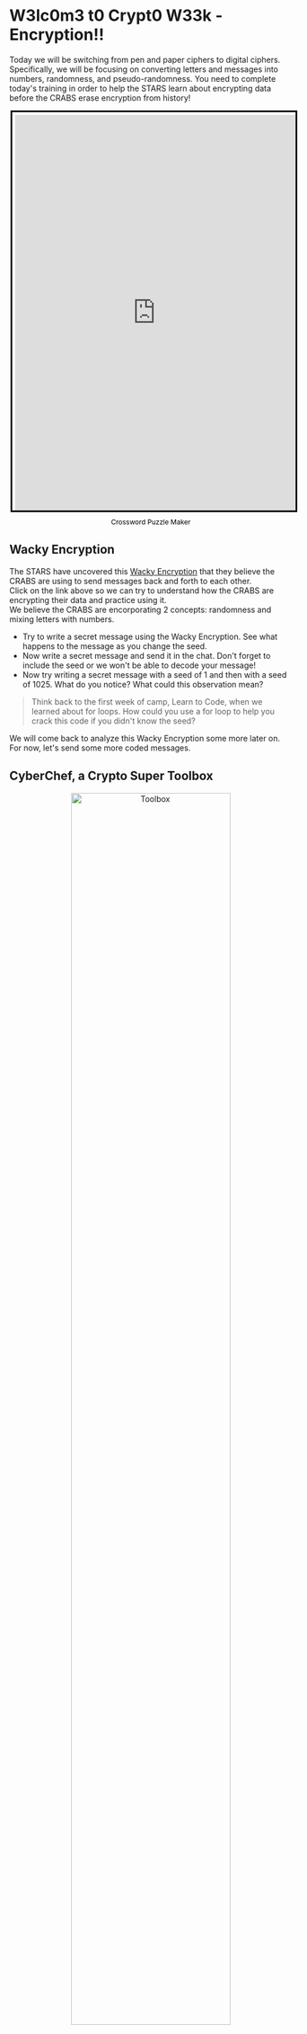 # W3lc0m3 t0 Crypt0 W33k - Encryption!!

Today we will be switching from pen and paper ciphers to digital ciphers.  
Specifically, we will be focusing on converting letters and messages into numbers, randomness, and pseudo-randomness.  You need to complete today's training in order to help the STARS learn about encrypting data before the CRABS erase encryption from history!

<div style="margin:auto; display:flex; flex-direction:column; height:740px; max-width:500px">
    <iframe border="0" src="https://crosswordlabs.com/embed/encryption-crossword-3?clue_height=40" style="flex:1; width:100%; padding:5px 0px 0 5px; border:3px solid black; "></iframe>
    <a target="_blank" style="align-self:center; font-size:12px; color:black; padding-top:10px; text-decoration:none;text-align:center" href="https://crosswordlabs.com">Crossword Puzzle Maker</a>
</div>

## Wacky Encryption

The STARS have uncovered this [Wacky Encryption](https://codepen.io/AndyNovo/full/jOWqrYQ) that they believe the CRABS are using to send messages back and forth to each other.  
Click on the link above so we can try to understand how the CRABS are encrypting their data and practice using it.  
We believe the CRABS are encorporating 2 concepts: randomness and mixing letters with numbers.

 - Try to write a secret message using the Wacky Encryption. See what happens to the message as you change the seed.
 - Now write a secret message and send it in the chat. Don't forget to include the seed or we won't be able to decode your message!
 - Now try writing a secret message with a seed of 1 and then with a seed of 1025.
  What do you notice? What could this observation mean?

 > Think back to the first week of camp, Learn to Code, when we learned about for loops. 
 > How could you use a for loop to help you crack this code if you didn't know the seed?

We will come back to analyze this Wacky Encryption some more later on. For now, let's send some more coded messages.

## CyberChef, a Crypto Super Toolbox

<center><img src="https://images.unsplash.com/photo-1585569695919-db237e7cc455?ixlib=rb-1.2.1&ixid=eyJhcHBfaWQiOjEyMDd9&auto=format&fit=crop&w=1400&q=60" alt="Toolbox" width="75%"/></center>

The STARS are very serious about keeping information safe, 
so they want you to practicing sending coded messages.  
Let's visit the [CyberChef](https://gchq.github.io/CyberChef/) website, which the STARS use all the time.  
If you are following along with this lesson on your own, it may be helpful to check out [this reference](https://udel.codes/cyberchef) for how to use Cyberchef.  
CyberChef is so useful in cryptography! If we're spies, then CyberChef is our spy kit.  
It can encode and decode messages crazy fast, and all we have to do is tell it 
which kind of cipher to use.  
CyberChef is so smart, sometimes it can even guess the cipher being used without you telling it!

## Converting Letters to Numbers

Yesterday, we looked at ways to code messages by converting the plaintext alphabet 
to a different alphabet that still used letters.  
Today, we are going to look at ways to represent the plaintext alphabet using numbers.  
Let's start by looking up the **A1Z26 Cipher Encode** in CyberChef.  
Type in some messages in the Input Section and see if you can figure out how this cipher works.  
This is the driving cipher behind the Wacky Encryption web app from earlier!

## More Examples and Practice

Here are several messages, copy and paste them into CyberChef to try and decode them.

**A1Z26 Cipher Encoding**  
23 5 12 3 15 13 5 20 15 3 18 25 16 20 15 23 5 5 11 4 1 25 20 23 15

**Binary Encoding**  
01000011 01101111 01101101 01110000 01110101 01110100 01100101 01110010 01110011 00100000 
01100001 01110010 01100101 00100000 01101010 01110101 01110011 01110100 00100000 01100001 
00100000 01100011 01101111 01101100 01101100 01100101 01100011 01110100 01101001 01101111 
01101110 00100000 01101111 01100110 00100000 00110000 01110011 00100000 01100001 01101110 
01100100 00100000 00110001 01110011 00001010

 > *Side Note about Binary*  
 > Binary is the language of computers. Every character you’ve ever typed into a keyboard was 
 > saved as 0s and 1s. The physical representation of this is a light switching on and off in 
 > the CPU to represent 0s and 1s.

**Base64 Encoding**  
Q3liZXJzZWN1cml0eSBpcyBhbGwgYXJvdW5kIHVz

**ASCII Decimal / To Decimal**  
10 84 104 101 32 65 83 67 73 73 32 100 101 99 105 109 97 108 32 115 121 115 116 101 109 32 105 
115 32 115 111 109 101 116 105 109 101 115 32 106 117 115 116 32 99 97 108 108 101 100 32 100 
101 99 105 109 97 108 32 115 121 115 116 101 109

**Hex Encoding**  
72 61 6e 64 6f 6d 6e 65 73 73 20 69 73 20 74 68 65 20 68 65 61 72 74 20 6f 66 20 63 72 79 
70 74 6f 67 72 61 70 68 79

### Head to [this learnification module](https://learnification.fun/module/cyberchef) to get some more practice in CyberChef.

Now, as part of your STARS training, you can encode your own secret message in CyberChef using any method that we just learned. 
Try changing a few characters here and there and use different methods.  
Once you’ve encoded your message, send it in the chat so we can all try to decode it.  
Try to recognize which ciphers other people are using by comparing them to the examples 
we did together and then try to decode the other messages.

Now, you can write another secret message in CyberChef. 
This time, you can use any method of encoding under the “Data Format” tab as long as it 
has a “To” and a “From” tool. 
Try changing a few characters here and there and use different methods.  
Once again, send your encoded message in the chat so we can all try to decode it. 
We may have to use more trial and error this time since you could have used a 
cipher we haven't seen before.

 > Note that everyone can read every message in this stage.  
 > No encryption has happened, only coding, because everyone knows how to decode your messages.  
 > This is good, but the STARS want more secrecy when sending messages so that the CRABS can't decode them.  
 > The STARS really want to *encrypt* their messages, which happens when the way to decode your message is a secret.

## Intro to Encryption

Now that we’ve seen a bunch of ways to convert letters and messages into numbers, 
let’s take it a step further and look at how we can *encrypt* those numbers.  
In order to do that, we would need some way to "mix" secret stuff and plaintext.  

## Intro to Steganography: Hiding In Plain Sight

The STARS have been learning about steganography: the practice of concealing messages within other nonsecret data.  
For your STARS training, you will need to learn about steganography.  
A STARS agent sent you the image below, but there is hidden information in the image that can tell us what time period the CRABS are currently travelling to.  
The agent is "mixing" secret stuff within nonsecret stuff, aka they are using staganography.

<center><img src="https://raw.githubusercontent.com/zelinsky/CTF-Course/master/Forensics/Steganography/stego.png" alt="Leonardo Da Vinci... or is it?"/></center>

Click on [this link](https://raw.githubusercontent.com/zelinsky/CTF-Course/master/Forensics/Steganography/stego.png) to download this seemingly normal image (right click the image and press “Save Image As…”, then save to your computer.)

Then upload the image to [this website](https://georgeom.net/StegOnline/image) and play around until you find the hidden image inside this image!

## Least Significant Bit Method

The secret image was hidden using the ***Least-Significant Bit*** method.

<center><img src="https://i0.wp.com/codeexercise.com/wp-content/uploads/2017/12/HTMLcolors.png?fit=857%2C396&ssl=1" alt="html color chart"/></center>

You may remember from the Learn to Code week of summer camp how 
colors are defined on computers.  
Each color has a set of 3 numbers (that’s numbers, not digits! 
Could be more than 1 digit per number) that make up the color.  
The first number corresponds to the red value, the second number corresponds to the 
green value, and the third number corresponds to the blue value.  
These numbers are called RGB values, (red, green, blue).

The ***Least-Significant Bit*** method works by converting the RGB values into binary (*remember binary was the one with 0s and 1s*) and then changing the last digit of each value (either changing a 1 to a 0 or changing a 0 to a 1).  
This difference is imperceptible to the human eye, and is perfect for hiding an image in another image.

This method of hiding an image within an image is called *Steganography*.

If you’re interested in learning more about Steganography, check out 
[this lesson](https://zelinsky.github.io/CTF-Course/Classes/13.html) which was 
written by other UD Cybersecurity Scholars!

## Next Up - Randomness

Now that you've learned all about encryption, the next lesson will be all about [randomness](https://udel.codes/crypto3).
